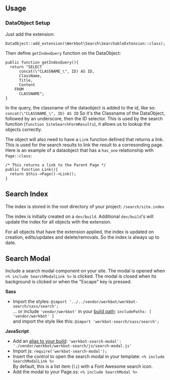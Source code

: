 ## Usage

### DataObject Setup
Just add the extension:
```
DataObject::add_extension(\Werkbot\Search\SearchableExtension::class);
```

Then define `getIndexQuery` function on the DataObject:
```
public function getIndexQuery(){
  return "SELECT
      concat(\"CLASSNAME_\", ID) AS ID,
      ClassName,
      Title,
      Content
    FROM
      CLASSNAME";
}
```

In the query, the classname of the dataobject is added to the id, like so: `concat(\"CLASSNAME_\", ID) AS ID`
So it's the Classname of the DataObject, followed by an underscore, then the ID selector. This is used by the search function (`function SiteSearchFormResults`), it allows us to lookup the objects correctly.

The object will also need to have a `Link` function defined that returns a link. This is used for the search results to link the result to a corresonding page. Here is an example of a dataobject that has a `has_one` relationship with `Page::class`:
```
/* This returns a link to the Parent Page */
public function Link(){
  return $this->Page()->Link();
}
```

## Search Index

The index is stored in the root directory of your project: `/search/site.index`

The index is initially created on a `dev/build`. Additional `dev/build`'s will update the index for all objects with the extension.

For all objects that have the extension applied, the index is updated on creation, edits/updates and delete/removals. So the index is always up to date.


## Search Modal
Include a search modal component on your site. The modal is opened when `<% include SearchModalLink %>` is clicked. The modal is closed when its background is clicked or when the "Escape" key is pressed.

**Sass**
- Import the styles: `@import '../../vendor/werkbot/werkbot-search/sass/search';`\
... or include `'vendor/werkbot'` in your [build path](https://webpack.js.org/loaders/sass-loader/#object-1): `includePaths: [ 'vendor/werkbot' ]`\
and import the style like this: `@import 'werkbot-search/sass/search';`

**JavaScript**
- Add an [alias to your build](https://webpack.js.org/configuration/resolve/#resolvealias): `'werkbot-search-modal': './vendor/werkbot/werkbot-search/js/search-modal.js'`
- Import js: `require('werkbot-search-modal');`
- Insert the control to open the search modal in your template: `<% include SearchModalLink %>`\
By default, this is a list item (`li`) with a Font Awesome search icon.
- Add the modal to your Page.ss: `<% include SearchModal %>`
